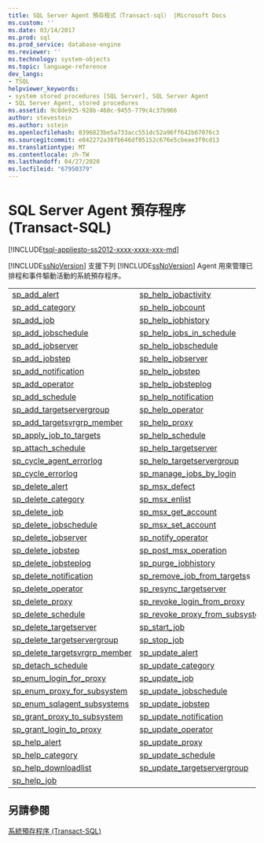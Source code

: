 ```yaml
---
title: SQL Server Agent 預存程式（Transact-sql） |Microsoft Docs
ms.custom: ''
ms.date: 03/14/2017
ms.prod: sql
ms.prod_service: database-engine
ms.reviewer: ''
ms.technology: system-objects
ms.topic: language-reference
dev_langs:
- TSQL
helpviewer_keywords:
- system stored procedures [SQL Server], SQL Server Agent
- SQL Server Agent, stored procedures
ms.assetid: 9c8de925-928b-460c-9455-779c4c37b966
author: stevestein
ms.author: sstein
ms.openlocfilehash: 0396823be5a733acc551dc52a96ff642b67076c3
ms.sourcegitcommit: e042272a38fb646df05152c676e5cbeae3f9cd13
ms.translationtype: MT
ms.contentlocale: zh-TW
ms.lasthandoff: 04/27/2020
ms.locfileid: "67950379"
---
```

# <a name="sql-server-agent-stored-procedures-transact-sql"></a>SQL Server Agent 預存程序 (Transact-SQL)
[!INCLUDE[tsql-appliesto-ss2012-xxxx-xxxx-xxx-md](../../includes/tsql-appliesto-ss2012-xxxx-xxxx-xxx-md.md)]

  [!INCLUDE[ssNoVersion](../../includes/ssnoversion-md.md)] 支援下列 [!INCLUDE[ssNoVersion](../../includes/ssnoversion-md.md)] Agent 用來管理已排程和事件驅動活動的系統預存程序。  
  
|||  
|-|-|  
|[sp_add_alert](../../relational-databases/system-stored-procedures/sp-add-alert-transact-sql.md)|[sp_help_jobactivity](../../relational-databases/system-stored-procedures/sp-help-jobactivity-transact-sql.md)|  
|[sp_add_category](../../relational-databases/system-stored-procedures/sp-add-category-transact-sql.md)|[sp_help_jobcount](../../relational-databases/system-stored-procedures/sp-help-jobcount-transact-sql.md)|  
|[sp_add_job](../../relational-databases/system-stored-procedures/sp-add-job-transact-sql.md)|[sp_help_jobhistory](../../relational-databases/system-stored-procedures/sp-help-jobhistory-transact-sql.md)|  
|[sp_add_jobschedule](../../relational-databases/system-stored-procedures/sp-add-jobschedule-transact-sql.md)|[sp_help_jobs_in_schedule](../../relational-databases/system-stored-procedures/sp-help-jobs-in-schedule-transact-sql.md)|  
|[sp_add_jobserver](../../relational-databases/system-stored-procedures/sp-add-jobserver-transact-sql.md)|[sp_help_jobschedule](../../relational-databases/system-stored-procedures/sp-help-jobschedule-transact-sql.md)|  
|[sp_add_jobstep](../../relational-databases/system-stored-procedures/sp-add-jobstep-transact-sql.md)|[sp_help_jobserver](../../relational-databases/system-stored-procedures/sp-help-jobserver-transact-sql.md)|  
|[sp_add_notification](../../relational-databases/system-stored-procedures/sp-add-notification-transact-sql.md)|[sp_help_jobstep](../../relational-databases/system-stored-procedures/sp-help-jobstep-transact-sql.md)|  
|[sp_add_operator](../../relational-databases/system-stored-procedures/sp-add-operator-transact-sql.md)|[sp_help_jobsteplog](../../relational-databases/system-stored-procedures/sp-help-jobsteplog-transact-sql.md)|  
|[sp_add_schedule](../../relational-databases/system-stored-procedures/sp-add-schedule-transact-sql.md)|[sp_help_notification](../../relational-databases/system-stored-procedures/sp-help-notification-transact-sql.md)|  
|[sp_add_targetservergroup](../../relational-databases/system-stored-procedures/sp-add-targetservergroup-transact-sql.md)|[sp_help_operator](../../relational-databases/system-stored-procedures/sp-help-operator-transact-sql.md)|  
|[sp_add_targetsvrgrp_member](../../relational-databases/system-stored-procedures/sp-add-targetsvrgrp-member-transact-sql.md)|[sp_help_proxy](../../relational-databases/system-stored-procedures/sp-help-proxy-transact-sql.md)|  
|[sp_apply_job_to_targets](../../relational-databases/system-stored-procedures/sp-apply-job-to-targets-transact-sql.md)|[sp_help_schedule](../../relational-databases/system-stored-procedures/sp-help-schedule-transact-sql.md)|  
|[sp_attach_schedule](../../relational-databases/system-stored-procedures/sp-attach-schedule-transact-sql.md)|[sp_help_targetserver](../../relational-databases/system-stored-procedures/sp-help-targetserver-transact-sql.md)|  
|[sp_cycle_agent_errorlog](../../relational-databases/system-stored-procedures/sp-cycle-agent-errorlog-transact-sql.md)|[sp_help_targetservergroup](../../relational-databases/system-stored-procedures/sp-help-targetservergroup-transact-sql.md)|  
|[sp_cycle_errorlog](../../relational-databases/system-stored-procedures/sp-cycle-errorlog-transact-sql.md)|[sp_manage_jobs_by_login](../../relational-databases/system-stored-procedures/sp-manage-jobs-by-login-transact-sql.md)|  
|[sp_delete_alert](../../relational-databases/system-stored-procedures/sp-delete-alert-transact-sql.md)|[sp_msx_defect](../../relational-databases/system-stored-procedures/sp-msx-defect-transact-sql.md)|  
|[sp_delete_category](../../relational-databases/system-stored-procedures/sp-delete-category-transact-sql.md)|[sp_msx_enlist](../../relational-databases/system-stored-procedures/sp-msx-enlist-transact-sql.md)|  
|[sp_delete_job](../../relational-databases/system-stored-procedures/sp-delete-job-transact-sql.md)|[sp_msx_get_account](../../relational-databases/system-stored-procedures/sp-msx-get-account-transact-sql.md)|  
|[sp_delete_jobschedule](../../relational-databases/system-stored-procedures/sp-delete-jobschedule-transact-sql.md)|[sp_msx_set_account](../../relational-databases/system-stored-procedures/sp-msx-set-account-transact-sql.md)|  
|[sp_delete_jobserver](../../relational-databases/system-stored-procedures/sp-delete-jobserver-transact-sql.md)|[sp_notify_operator](../../relational-databases/system-stored-procedures/sp-notify-operator-transact-sql.md)|  
|[sp_delete_jobstep](../../relational-databases/system-stored-procedures/sp-delete-jobstep-transact-sql.md)|[sp_post_msx_operation](../../relational-databases/system-stored-procedures/sp-post-msx-operation-transact-sql.md)|  
|[sp_delete_jobsteplog](../../relational-databases/system-stored-procedures/sp-delete-jobsteplog-transact-sql.md)|[sp_purge_jobhistory](../../relational-databases/system-stored-procedures/sp-purge-jobhistory-transact-sql.md)|  
|[sp_delete_notification](../../relational-databases/system-stored-procedures/sp-delete-notification-transact-sql.md)|[sp_remove_job_from_targets](../../relational-databases/system-stored-procedures/sp-remove-job-from-targets-transact-sql.md)s|  
|[sp_delete_operator](../../relational-databases/system-stored-procedures/sp-delete-operator-transact-sql.md)|[sp_resync_targetserver](../../relational-databases/system-stored-procedures/sp-resync-targetserver-transact-sql.md)|  
|[sp_delete_proxy](../../relational-databases/system-stored-procedures/sp-delete-proxy-transact-sql.md)|[sp_revoke_login_from_proxy](../../relational-databases/system-stored-procedures/sp-revoke-login-from-proxy-transact-sql.md)|  
|[sp_delete_schedule](../../relational-databases/system-stored-procedures/sp-delete-schedule-transact-sql.md)|[sp_revoke_proxy_from_subsystem](../../relational-databases/system-stored-procedures/sp-revoke-proxy-from-subsystem-transact-sql.md)|  
|[sp_delete_targetserver](../../relational-databases/system-stored-procedures/sp-delete-targetserver-transact-sql.md)|[sp_start_job](../../relational-databases/system-stored-procedures/sp-start-job-transact-sql.md)|  
|[sp_delete_targetservergroup](../../relational-databases/system-stored-procedures/sp-delete-targetservergroup-transact-sql.md)|[sp_stop_job](../../relational-databases/system-stored-procedures/sp-stop-job-transact-sql.md)|  
|[sp_delete_targetsvrgrp_member](../../relational-databases/system-stored-procedures/sp-delete-targetsvrgrp-member-transact-sql.md)|[sp_update_alert](../../relational-databases/system-stored-procedures/sp-update-alert-transact-sql.md)|  
|[sp_detach_schedule](../../relational-databases/system-stored-procedures/sp-detach-schedule-transact-sql.md)|[sp_update_category](../../relational-databases/system-stored-procedures/sp-update-category-transact-sql.md)|  
|[sp_enum_login_for_proxy](../../relational-databases/system-stored-procedures/sp-enum-login-for-proxy-transact-sql.md)|[sp_update_job](../../relational-databases/system-stored-procedures/sp-update-job-transact-sql.md)|  
|[sp_enum_proxy_for_subsystem](../../relational-databases/system-stored-procedures/sp-enum-proxy-for-subsystem-transact-sql.md)|[sp_update_jobschedule](../../relational-databases/system-stored-procedures/sp-update-jobschedule-transact-sql.md)|  
|[sp_enum_sqlagent_subsystems](../../relational-databases/system-stored-procedures/sp-enum-sqlagent-subsystems-transact-sql.md)|[sp_update_jobstep](../../relational-databases/system-stored-procedures/sp-update-jobstep-transact-sql.md)|  
|[sp_grant_proxy_to_subsystem](../../relational-databases/system-stored-procedures/sp-grant-proxy-to-subsystem-transact-sql.md)|[sp_update_notification](../../relational-databases/system-stored-procedures/sp-update-notification-transact-sql.md)|  
|[sp_grant_login_to_proxy](../../relational-databases/system-stored-procedures/sp-grant-login-to-proxy-transact-sql.md)|[sp_update_operator](../../relational-databases/system-stored-procedures/sp-update-operator-transact-sql.md)|  
|[sp_help_alert](../../relational-databases/system-stored-procedures/sp-help-alert-transact-sql.md)|[sp_update_proxy](../../relational-databases/system-stored-procedures/sp-update-proxy-transact-sql.md)|  
|[sp_help_category](../../relational-databases/system-stored-procedures/sp-help-category-transact-sql.md)|[sp_update_schedule](../../relational-databases/system-stored-procedures/sp-update-schedule-transact-sql.md)|  
|[sp_help_downloadlist](../../relational-databases/system-stored-procedures/sp-help-downloadlist-transact-sql.md)|[sp_update_targetservergroup](../../relational-databases/system-stored-procedures/sp-update-targetservergroup-transact-sql.md)|  
|[sp_help_job](../../relational-databases/system-stored-procedures/sp-help-job-transact-sql.md)||  
  
## <a name="see-also"></a>另請參閱  
 [系統預存程序 &#40;Transact-SQL&#41;](../../relational-databases/system-stored-procedures/system-stored-procedures-transact-sql.md)  
  
  
